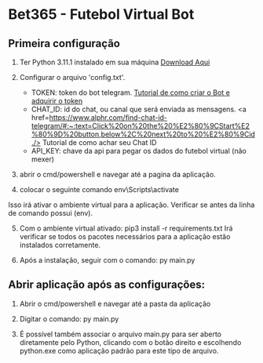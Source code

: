 # Bet365 - Futebol Virtual Bot



## Primeira configuração

1. Ter Python 3.11.1 instalado em sua máquina <a href=https://www.python.org/downloads/release/python-3111/)>Download Aqui</a>

2. Configurar o arquivo 'config.txt'.
	* TOKEN: token do bot telegram. <a href=https://help.huggy.io/telegram-bot/como-configurar-o-telegram-bot> Tutorial de como criar o Bot e adquirir o token </a>
	* CHAT_ID: id do chat, ou canal que será enviada as mensagens. <a href=https://www.alphr.com/find-chat-id-telegram/#:~:text=Click%20on%20the%20%E2%80%9CStart%E2%80%9D%20button,below%2C%20next%20to%20%E2%80%9Cid./> Tutorial de como achar seu Chat ID </a>
	* API_KEY: chave da api para pegar os dados do futebol virtual (não mexer)		

3. abrir o cmd/powershell e navegar até a pagina da aplicação.

4. colocar o seguinte comando
	env\Scripts\activate
<p> Isso irá ativar o ambiente virtual para a aplicação. Verificar se antes da linha de comando possui (env).</p>

5. Com o ambiente virtual ativado:
	pip3 install -r requirements.txt
Irá verificar se todos os pacotes necessários para a aplicação estão instalados corretamente.

6. Após a instalação, seguir com o comando:
	py main.py


## Abrir aplicação após as configurações:

1. Abrir o cmd/powershell e navegar até a pasta da aplicação

2. Digitar o comando:
	py main.py

3. É possível também associar o arquivo main.py para ser aberto diretamente pelo Python, clicando com o botão direito e escolhendo python.exe como aplicação padrão para este tipo de arquivo.




